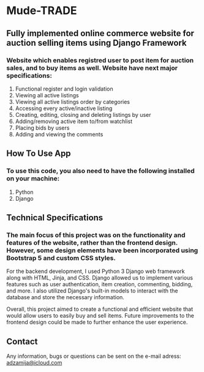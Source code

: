 # Mude-TRADE
## Fully implemented online commerce website for auction selling items using Django Framework
### Website which enables registred user to post item for auction sales, and to buy items as well. Website have next major specifications:

1. Functional register and login validation
2. Viewing all active listings
3. Viewing all active listings order by categories
4. Accessing every active/inactive listing
5. Creating, editing, closing and deleting listings by user
6. Adding/removing active item to/from watchlist
7. Placing bids by users
8. Adding and viewing the comments

## How To Use App
### To use this code, you also need to have the following installed on your machine:

1. Python
2. Django

## Technical Specifications
### The main focus of this project was on the functionality and features of the website, rather than the frontend design. However, some design elements have been incorporated using Bootstrap 5 and custom CSS styles.

For the backend development, I used Python 3 Django web framework along with HTML, Jinja, and CSS. Django allowed us to implement various features such as user authentication, item creation, commenting, bidding, and more. I also utilized Django's built-in models to interact with the database and store the necessary information.

Overall, this project aimed to create a functional and efficient website that would allow users to easily buy and sell items. Future improvements to the frontend design could be made to further enhance the user experience.

## Contact
Any information, bugs or questions can be sent on the e-mail adress: adzamija@icloud.com
